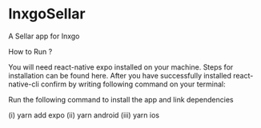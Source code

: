 # InxgoSellar
 A Sellar app for Inxgo


How to Run ? 

You will need react-native expo installed on your machine. Steps for installation can be found here. After you have successfully installed react-native-cli confirm by writing following command on your terminal:

Run the following command to install the app and link dependencies

(i) yarn add expo (ii) yarn android (iii) yarn ios
